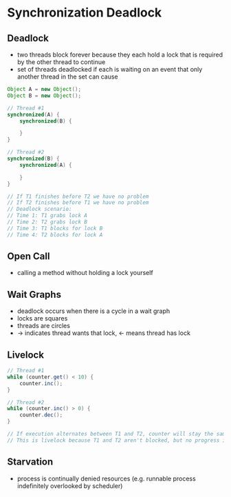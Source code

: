 # Synchronization Deadlock

## Deadlock

- two threads block forever because they each hold a lock that is required by the other thread to continue
- set of threads deadlocked if each is waiting on an event that only another thread in the set can cause

```java
Object A = new Object();
Object B = new Object();

// Thread #1
synchronized(A) {
    synchronized(B) {

    }
}

// Thread #2
synchronized(B) {
    synchronized(A) {

    }
}

// If T1 finishes before T2 we have no problem
// If T2 finishes before T1 we have no problem
// Deadlock scenario:
// Time 1: T1 grabs lock A
// Time 2: T2 grabs lock B
// Time 3: T1 blocks for lock B
// Time 4: T2 blocks for lock A
```

## Open Call

- calling a method without holding a lock yourself

## Wait Graphs

- deadlock occurs when there is a cycle in a wait graph
- locks are squares
- threads are circles
- -> indicates thread wants that lock, <- means thread has lock

## Livelock

```java
// Thread #1
while (counter.get() < 10) {
    counter.inc();
}

// Thread #2
while (counter.inc() > 0) {
    counter.dec();
}

// If execution alternates between T1 and T2, counter will stay the same forever
// This is livelock because T1 and T2 aren't blocked, but no progress is being made
```

## Starvation

- process is continually denied resources (e.g. runnable process indefinitely overlooked by scheduler)
